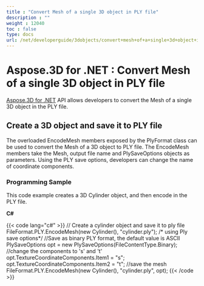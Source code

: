 ```yaml
---
title : "Convert Mesh of a single 3D object in PLY file" 
description : "" 
weight : 12040 
toc : false
type: docs
url: /net/developerguide/3dobjects/convert+mesh+of+a+single+3d+object+in+ply+file/
---
```


# Aspose.3D for .NET : Convert Mesh of a single 3D object in PLY file


[Aspose.3D for .NET](https://www.aspose.com/products/3d/net) API allows developers to convert the Mesh of a single 3D object in the PLY file.

## Create a 3D object and save it to PLY file

The overloaded EncodeMesh members exposed by the PlyFormat class can be used to convert the Mesh of a 3D object to PLY file. The EncodeMesh members take the Mesh, output file name and PlySaveOptions objects as parameters. Using the PLY save options, developers can change the name of coordinate components.

### Programming Sample 

This code example creates a 3D Cylinder object, and then encode in the PLY file.

**C#**

{{< code lang="c#" >}}
// Create a cylinder object and save it to ply file
FileFormat.PLY.EncodeMesh(new Cylinder(), "cylinder.ply");
/* using Ply save options*/
//Save as binary PLY format, the default value is ASCII
PlySaveOptions opt = new PlySaveOptions(FileContentType.Binary);
//change the components to 's' and 't'
opt.TextureCoordinateComponents.Item1 = "s";
opt.TextureCoordinateComponents.Item2 = "t";
//save the mesh
FileFormat.PLY.EncodeMesh(new Cylinder(), "cylinder.ply", opt);
{{< /code >}}


